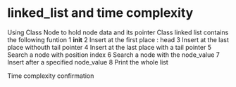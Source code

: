 # linked_list and time complexity
Using Class Node to hold node data and its pointer
Class linked list contains the following funtion
1 __init__
2 Insert at the first place : head
3 Insert at the last place withouth tail pointer
4 Insert at the last place with a tail pointer
5 Search a node with position index
6 Search a node with the node_value
7 Insert after a specified node_value
8 Print the whole list

Time complexity confirmation

